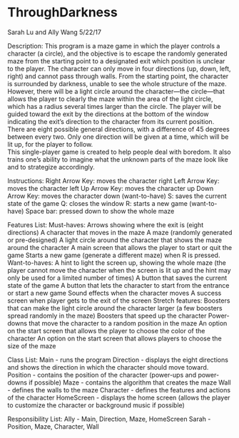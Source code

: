 # ThroughDarkness

Sarah Lu and Ally Wang
5/22/17

Description: 
	This program is a maze game in which the player controls a character (a circle), and the objective is to escape the randomly generated maze from the starting point to a designated exit which position is unclear to the player. The character can only move in four directions (up, down, left, right) and cannot pass through walls. From the starting point, the character is surrounded by darkness, unable to see the whole structure of the maze. However, there will be a light circle around the character—the circle—that allows the player to clearly the maze within the area of the light circle, which has a radius several times larger than the circle. The player will be guided toward the exit by the directions at the bottom of the window indicating the exit’s direction to the character from its current position. There are eight possible general directions, with a difference of 45 degrees between every two. Only one direction will be given at a time, which will be lit up, for the player to follow.  
This single-player game is created to help people deal with boredom. It also trains one’s ability to imagine what the unknown parts of the maze look like and to strategize accordingly.  

Instructions:
Right Arrow Key: moves the character right
Left Arrow Key: moves the character left
Up Arrow Key: moves the character up
Down Arrow Key: moves the character down
(want-to-have) S: saves the current state of the game
Q: closes the window
R: starts a new game
(want-to-have) Space bar: pressed down to show the whole maze

Features List:
Must-haves: 
Arrows showing where the exit is (eight directions)
A character that moves in the maze
A maze (randomly generated or pre-designed)
A light circle around the character that shows the maze around the character
A main screen that allows the player to start or quit the game
Starts a new game (generate a different maze) when R is pressed.
Want-to-haves: 
A hint to light the screen up, showing the whole maze (the player cannot move the character when the screen is lit up and the hint may only be used for a limited number of times)
A button that saves the current state of the game
A button that lets the character to start from the entrance or start a new game
Sound effects when the character moves
A success screen when player gets to the exit of the screen
Stretch features: 
Boosters that can make the light circle around the character larger (a few boosters spread randomly in the maze)
Boosters that speed up the character
Power-downs that move the character to a random position in the maze
An option on the start screen that allows the player to choose the color of the character
An option on the start screen that allows players to choose the size of the maze

Class List:
Main - runs the program
Direction - displays the eight directions and shows the direction in which the character should move toward.
Position - contains the position of the character (power-ups and power-downs if possible)
Maze - contains the algorithm that creates the maze
Wall - defines the walls to the maze
Character - defines the features and actions of the character
HomeScreen - displays the home screen (allows the player to customize the character or background music if possible)

Responsibility List:
Ally - Main, Direction, Maze, HomeScreen
Sarah - Position, Maze, Character, Wall
